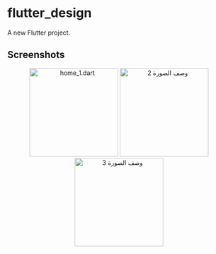 # flutter_design

A new Flutter project.

## Screenshots

<div align="center">

  <!-- Profile Section -->
  <p align="center">
  <img src="https://github-production-user-asset-6210df.s3.amazonaws.com/31620727/396142786-b44de5b0-e852-4f75-8d40-8dac3c094794.png?X-Amz-Algorithm=AWS4-HMAC-SHA256&X-Amz-Credential=AKIAVCODYLSA53PQK4ZA%2F20241216%2Fus-east-1%2Fs3%2Faws4_request&X-Amz-Date=20241216T150024Z&X-Amz-Expires=300&X-Amz-Signature=72bcdea518a0308126e18f62aeffc0cb224267999684b4acbf5c2729fb486aa5&X-Amz-SignedHeaders=host" alt="home_1.dart" width="200" />
  <img src="رابط_الصورة_2" alt="وصف الصورة 2" width="200" />
  <img src="رابط_الصورة_3" alt="وصف الصورة 3" width="200" />
  </p>


</div>
